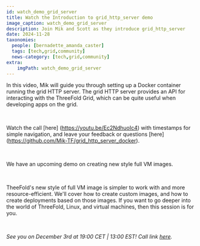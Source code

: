 ```yaml
---
id: watch_demo_grid_server
title: Watch the Introduction to grid_http_server demo
image_caption: watch_demo_grid_server
description: Join Mik and Scott as they introduce grid_http_server
date: 2024-11-28
taxonomies:
  people: [bernadette_amanda_caster]
  tags: [tech,grid,community]
  news-category: [tech,grid,community]
extra:
    imgPath: watch_demo_grid_server
---
```


In this video, Mik will guide you through setting up a Docker container running the grid HTTP server. The grid HTTP server provides an API for interacting with the ThreeFold Grid, which can be quite useful when developing apps on the grid.

<br/>

Watch the call [here] (https://youtu.be/Ec2NdhuoIc4) with timestamps for simple navigation, and leave your feedback or questions [here] (https://github.com/Mik-TF/grid_http_server_docker).

<br/>

We have an upcoming demo on creating new style full VM images.

<br/>

TheeFold's new style of full VM image is simpler to work with and more resource-efficient. We'll cover how to create custom images, and how to create deployments based on those images. If you want to go deeper into the world of ThreeFold, Linux, and virtual machines, then this session is for you. 

<br/>

*See you on December 3rd at 19:00 CET | 13:00 EST! Call link [here](https://bit.ly/tfcommunitycall).*
